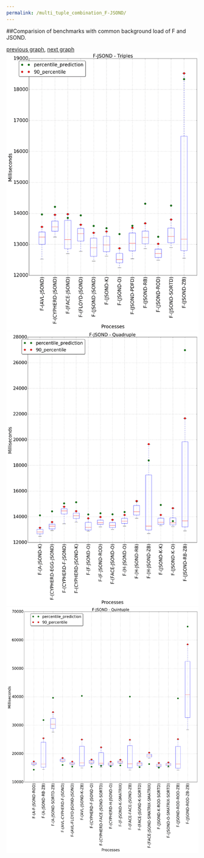 ```yaml
---
permalink: /multi_tuple_combination_F-JSOND/
---
```


##Comparision of benchmarks with common background load of F and JSOND.

[previous graph](../multi_tuple_combination_F-H/), [next graph](../multi_tuple_combination_F-K/)
![graph figure](./images/triple/F/F-JSOND_box.png)![graph figure](./images/quadruple/F/F-JSOND_box.png)![graph figure](./images/quintuple/F/F-JSOND_box.png)